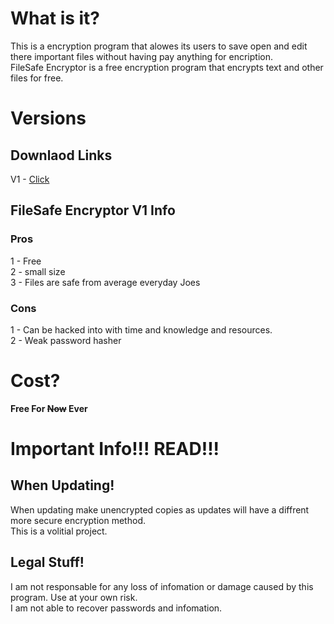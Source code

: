 # What is it?
This is a encryption program that alowes its users to save open and edit there important files without having pay anything for encription. <br/>
FileSafe Encryptor is a free encryption program that encrypts text and other files for free.
# Versions
## Downlaod Links
V1 - <a href="https://github.com/Haz001/FileSafe/raw/master/V1/FileSafeV1.exe">Click</a>
## FileSafe Encryptor V1 Info
### Pros
1 - Free<br/>
2 - small size<br/>
3 - Files are safe from average everyday Joes<br/>
### Cons
1 - Can be hacked into with time and knowledge and resources.<br/>
2 - Weak password hasher<br/>
# Cost?
<b>Free For <s>Now</s> Ever</b><br/>
# Important Info!!! READ!!!
## When Updating!
When updating make unencrypted copies as updates will have a diffrent more secure encryption method.<br/>
This is a volitial project.<br/>
## Legal Stuff!
I am not responsable for any loss of infomation or damage caused by this program. Use at your own risk.<br/>
I am not able to recover passwords and infomation.<br/> 
